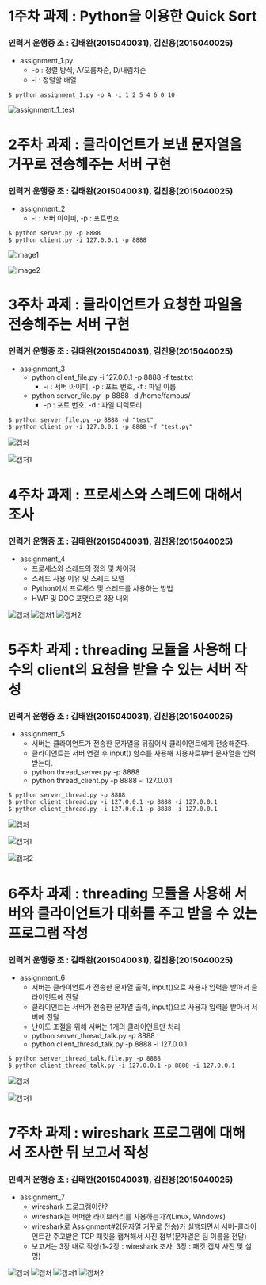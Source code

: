 # 1주차 과제 : Python을 이용한 Quick Sort
### 인력거 운행중 조 : 김태완(2015040031), 김진용(2015040025)

* assignment_1.py
  - -o : 정렬 방식, A/오름차순, D/내림차순
  - -i : 정렬할 배열
<pre><code>$ python assignment_1.py -o A -i 1 2 5 4 6 0 10
</code></pre>

![assignment_1_test](https://user-images.githubusercontent.com/48250370/54082615-f8658b00-435b-11e9-9c0d-d33123017f0f.PNG)


# 2주차 과제 : 클라이언트가 보낸 문자열을 거꾸로 전송해주는 서버 구현
### 인력거 운행중 조 : 김태완(2015040031), 김진용(2015040025)

* assignment_2
  - -i : 서버 아이피, -p : 포트번호
    
<pre><code>$ python server.py -p 8888
$ python client.py -i 127.0.0.1 -p 8888
</code></pre>

![image1](https://user-images.githubusercontent.com/48250370/54365055-7786f600-46b1-11e9-89d1-d3ee0489c7dd.PNG)

![image2](https://user-images.githubusercontent.com/48250370/54365056-781f8c80-46b1-11e9-921c-ffb491959764.PNG)

# 3주차 과제 : 클라이언트가 요청한 파일을 전송해주는 서버 구현
### 인력거 운행중 조 : 김태완(2015040031), 김진용(2015040025)

* assignment_3
  - python client_file.py -i 127.0.0.1 -p 8888 -f test.txt
    - -i : 서버 아이피, -p : 포트 번호, -f : 파일 이름
  - python server_file.py -p 8888 -d /home/famous/
    - -p : 포트 번호, -d : 파일 디렉토리
<pre><code>$ python server_file.py -p 8888 -d "test"
$ python client_py -i 127.0.0.1 -p 8888 -f "test.py"
</code></pre>

![캡처](https://user-images.githubusercontent.com/48250370/54867015-0fc26080-4dbf-11e9-8a29-db00ea4a468b.PNG)

![캡처1](https://user-images.githubusercontent.com/48250370/54867020-181a9b80-4dbf-11e9-81c5-c10664d6ca76.PNG)

# 4주차 과제 : 프로세스와 스레드에 대해서 조사
### 인력거 운행중 조 : 김태완(2015040031), 김진용(2015040025)

* assignment_4
  - 프로세스와 스레드의 정의 및 차이점
  - 스레드 사용 이유 및 스레드 모델
  - Python에서 프로세스 및 스레드를 사용하는 방법
  - HWP 및 DOC 포맷으로 3장 내외

![캡처](https://user-images.githubusercontent.com/48250370/56863818-0e0b3e80-69f6-11e9-839c-1c035f3e09e1.PNG)
![캡처1](https://user-images.githubusercontent.com/48250370/56863819-0ea3d500-69f6-11e9-8b9d-c8c174ed931d.PNG)
![캡처2](https://user-images.githubusercontent.com/48250370/56863820-0ea3d500-69f6-11e9-8969-961572a75eeb.PNG)

# 5주차 과제 : threading 모듈을 사용해 다수의 client의 요청을 받을 수 있는 서버 작성
### 인력거 운행중 조 : 김태완(2015040031), 김진용(2015040025)

* assignment_5
  - 서버는 클라이언트가 전송한 문자열을 뒤집어서 클라이언트에게 전송해준다.
  - 클라이언트는 서버 연결 후 input() 함수를 사용해 사용자로부터 문자열을 입력 받는다.
  - python thread_server.py -p 8888
  - python thread_client.py -p 8888 -i 127.0.0.1

<pre><code>$ python server_thread.py -p 8888
$ python client_thread.py -i 127.0.0.1 -p 8888 -i 127.0.0.1
$ python client_thread.py -i 127.0.0.1 -p 8888 -i 127.0.0.1
</code></pre>

![캡처](https://user-images.githubusercontent.com/48250370/55679961-88dcbe80-594e-11e9-9482-c0e425bc1eb2.PNG)

![캡처1](https://user-images.githubusercontent.com/48250370/55679935-4f0bb800-594e-11e9-96b9-f7dd795b000e.PNG)

![캡처2](https://user-images.githubusercontent.com/48250370/55679939-5206a880-594e-11e9-92fc-5c5b5c4a7a56.PNG)

# 6주차 과제 : threading 모듈을 사용해 서버와 클라이언트가 대화를 주고 받을 수 있는 프로그램 작성
### 인력거 운행중 조 : 김태완(2015040031), 김진용(2015040025)

* assignment_6
  - 서버는 클라이언트가 전송한 문자열 출력, input()으로 사용자 입력을 받아서 클라이언트에 전달
  - 클라이언트는 서버가 전송한 문자열 출력, input()으로 사용자 입력을 받아서 서버에 전달
  - 난이도 조절을 위해 서버는 1개의 클라이언트만 처리
  - python server_thread_talk.py -p 8888
  - python client_thread_talk.py -p 8888 -i 127.0.0.1

<pre><code>$ python server_thread_talk.file.py -p 8888
$ python client_thread_talk.py -i 127.0.0.1 -p 8888 -i 127.0.0.1
</code></pre>

![캡처](https://user-images.githubusercontent.com/48250370/56095331-895cf280-5f16-11e9-99c5-c9f9ca10f83c.PNG)

![캡처1](https://user-images.githubusercontent.com/48250370/56095332-895cf280-5f16-11e9-9437-4eaca9da0da0.PNG)

# 7주차 과제 : wireshark 프로그램에 대해서 조사한 뒤 보고서 작성
### 인력거 운행중 조 : 김태완(2015040031), 김진용(2015040025)

* assignment_7
  - wireshark 프로그램이란?
  - wireshark는 어떠한 라이브러리를 사용하는가?(Linux, Windows)
  - wireshark로 Assignment#2(문자열 거꾸로 전송)가 실행되면서 서버-클라이언트간 주고받은 TCP 패킷을 캡쳐해서 사진 첨부(문자열은 팀 이름을 전달)
  - 보고서는 3장 내로 작성(1~2장 : wireshark 조사, 3장 : 패킷 캡쳐 사진 및 설명)

![캡처](https://user-images.githubusercontent.com/48250370/56862989-a9e37d00-69eb-11e9-8c6d-06fb43355d26.PNG)
![캡처](https://user-images.githubusercontent.com/48250370/56864228-fedabf80-69fa-11e9-8dd1-d8caf040eb62.PNG)
![캡처1](https://user-images.githubusercontent.com/48250370/56864229-fedabf80-69fa-11e9-8408-17cc2fcec168.PNG)
![캡처2](https://user-images.githubusercontent.com/48250370/56864230-ff735600-69fa-11e9-8533-05be9f04a8ac.PNG)
